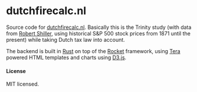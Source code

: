 # dutchfirecalc.nl

Source code for [dutchfirecalc.nl](https://www.dutchfirecalc.nl/). Basically this is the Trinity study (with data from [Robert Shiller](http://www.econ.yale.edu/~shiller/data.htm), using historical S&P 500 stock prices from 1871 until the present)  while taking Dutch tax law into account.

The backend is built in [Rust](https://www.rust-lang.org/) on top of the [Rocket](https://rocket.rs/) framework, using [Tera](https://tera.netlify.app/) powered HTML templates and charts using [D3.js](https://d3js.org/).

#### License

MIT licensed.
